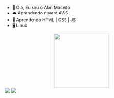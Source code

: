 - 👋 Olá, Eu sou o Alan Macedo
- ☁️  Aprendendo nuvem AWS
- 🧠 Aprendendo HTML | CSS | JS
- 🖥️ Linux

<div align="center">
  <a href="https://github.com/AlanMacedo">
  <img height="180em" src="https://github-readme-stats.vercel.app/api?username=AlanMacedo&show_icons=true&theme=dark&include_all_commits=true&count_private=true"/>
</div>

 
<div> 
  <a href="https://www.linkedin.com/in/alnmacedo" target="_blank"><img src="https://img.shields.io/badge/-LinkedIn-%230077B5?style=for-the-badge&logo=linkedin&logoColor=white" target="_blank"></a>
  <a href = "mailto:alan.macedo1990@gmail.com"><img src="https://img.shields.io/badge/-Gmail-%23333?style=for-the-badge&logo=gmail&logoColor=white" target="_blank"></a>
</div>
